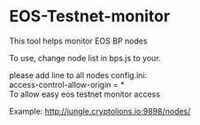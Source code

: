 # EOS-Testnet-monitor
This tool helps monitor EOS BP nodes

To use, change node list in bps.js to your.

please add line to all nodes config.ini:  
access-control-allow-origin = *   
To allow easy eos testnet monitor access

Example: http://jungle.cryptolions.io:9898/nodes/
